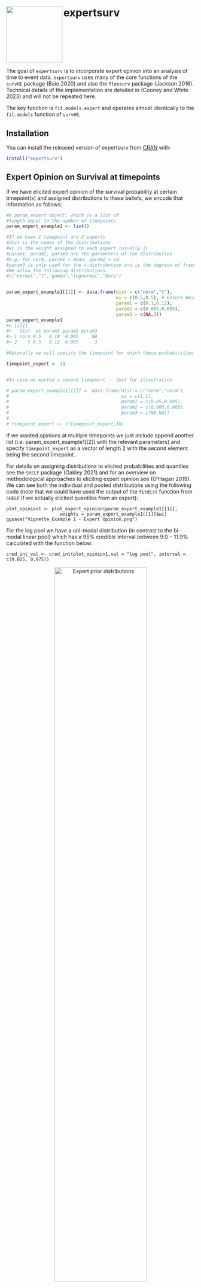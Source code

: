 
<!-- README.md is generated from README.Rmd. Please edit that file -->

# <img src="inst/figures/hexsticker.png" align="left" height="150"/> expertsurv

<br clear="all"/> <!-- badges: start --> <!-- badges: end -->

The goal of `expertsurv` is to incorporate expert opinion into an
analysis of time to event data. `expertsurv` uses many of the core
functions of the `survHE` package (Baio 2020) and also the `flexsurv`
package (Jackson 2016). Technical details of the implementation are
detailed in (Cooney and White 2023) and will not be repeated here.

The key function is `fit.models.expert` and operates almost identically
to the `fit.models` function of `survHE`.

## Installation

You can install the released version of expertsurv from
[CRAN](https://CRAN.R-project.org/package=expertsurv) with:

``` r
install("expertsurv")
```

## Expert Opinion on Survival at timepoints

If we have elicited expert opinion of the survival probability at
certain timepoint(s) and assigned distributions to these beliefs, we
encode that information as follows:

``` r
#A param_expert object; which is a list of 
#length equal to the number of timepoints
param_expert_example1 <- list()

#If we have 1 timepoint and 2 experts
#dist is the names of the distributions
#wi is the weight assigned to each expert (usually 1)
#param1, param2, param3 are the parameters of the distribution
#e.g. for norm, param1 = mean, param2 = sd
#param3 is only used for the t-distribution and is the degress of freedom.
#We allow the following distributions:
#c("normal","t","gamma","lognormal","beta") 


param_expert_example1[[1]] <- data.frame(dist = c("norm","t"),
                                         wi = c(0.5,0.5), # Ensure Weights sum to 1
                                         param1 = c(0.1,0.12),
                                         param2 = c(0.005,0.005),
                                         param3 = c(NA,3))
param_expert_example1
#> [[1]]
#>   dist  wi param1 param2 param3
#> 1 norm 0.5   0.10  0.005     NA
#> 2    t 0.5   0.12  0.005      3

#Naturally we will specify the timepoint for which these probabilities where elicited

timepoint_expert <- 14


#In case we wanted a second timepoint -- Just for illustration

# param_expert_example1[[2]] <- data.frame(dist = c("norm","norm"),
#                                          wi = c(1,1),
#                                          param1 = c(0.05,0.045),
#                                          param2 = c(0.005,0.005),
#                                          param3 = c(NA,NA))
# 
# timepoint_expert <- c(timepoint_expert,18)
```

If we wanted opinions at multiple timepoints we just include append
another list (i.e. param_expert_example1\[\[2\]\] with the relevant
parameters) and specify `timepoint_expert` as a vector of length 2 with
the second element being the second timepoint.

For details on assigning distributions to elicited probabilities and
quantiles see the `SHELF` package (Oakley 2021) and for an overview on
methodological approaches to eliciting expert opinion see (O’Hagan
2019). We can see both the individual and pooled distributions using the
following code (note that we could have used the output of the `fitdist`
function from `SHELF` if we actually elicited quantiles from an expert):

    plot_opinion1 <- plot_expert_opinion(param_expert_example1[[1]], 
                        weights = param_expert_example1[[1]]$wi)
    ggsave("Vignette_Example 1 - Expert Opinion.png")

For the log pool we have a uni-modal distribution (in contrast to the
bi-modal linear pool) which has a $95\%$ credible interval between
$9.0−11.9\%$ calculated with the function below:

    cred_int_val <- cred_int(plot_opinion1,val = "log pool", interval = c(0.025, 0.975))

<div class="figure" style="text-align: center">

<img src="inst/image/Vignette_Example_1_Expert_Opinion.png" alt="Expert prior distributions" width="70%" />
<p class="caption">
Expert prior distributions
</p>

</div>

We load and fit the data as follows (in this example considering just
the Weibull and Gompertz models), with `pool_type = "log pool"`
specifying that we want to use the logarithmic pooling (rather than
default “linear pool”). We do this as we wish to compare the results to
the penalized maximum likelihood estimates in the next section. The stan
models are not compiled at installation, in fact, they are accessed as
saved objects from the `inst` folder. Therefore, it is much quicker to
include the extra argument `compile_mods = compiled_models_saved` than
requiring stan to recompile the model at each evaluation.

Because of CRAN’s package size limitations (\< 5Mb) it is not possible
to include this in the data folder, therefore, this should be compiled
when the package is first installed.

    # After installation
     compiled_models_saved <- expertsurv:::compile_stan()
     path_all <- system.file("data",package = "expertsurv")
     save(compiled_models_saved, file = paste0(path_all,"/compiled_stan.RData"), compress = "xz")

    # At start of session
    load(paste0(paste0(path_all,"/compiled_stan.RData")))


    data2 <- data %>% rename(status = censored) %>% mutate(time2 = ifelse(time > 10, 10, time),
                                                                  status2 = ifelse(time> 10, 0, status))

    #Set the opinion type to "survival"

    example1  <- fit.models.expert(formula=Surv(time2,status2)~1,data=data2,
                                   distr=c("wph", "gomp"),
                                   method="bayes",
                                   iter = 5000,
                                   pool_type = "log pool", 
                                   opinion_type = "survival",
                                   times_expert = timepoint_expert, 
                                   param_expert = param_expert_example1,
                                   compile_mods = compiled_models_saved)

Both visual fit and model fit statistics highlight that the Weibull
model is a poor fit to both the expert opinion and data (black line
referring to the $95\%$ confidence region for the experts prior belief).

The below code provides the goodness of fit (in this case DIC, however,
I prefer WAIC or PML). Also presented is the survival plots, at the
posterior mean values. If opinion was included on survival outcomes it
can be helpful to visualize the density of the expert opinion by
`plot_opinion = TRUE`. Statistical uncertainty can also be plotted using
the `plot_ci = TRUE` argument and by specifying `nsim` equal to however
many simulations you desire (for Bayesian models this must be less than
the total number of simulations from the posterior). By default the
confidence/credible intervals are plotted as dashed lines, however, if
an area/ribbon plot is preferred then set `ci_plot_ribbon = TRUE`.

Even if statistical uncertainty is not required in the plots, I
recommend `nsim` is set to a reasonable number. If `nsim = 1` as by
default, the maximum likelihood estimates or the posterior mean of the
parameters will be used to plot the results. In most cases this should
suffice (particularly for maximum likelihood), however, the expected
survival estimated by the full sampling distribution may be different to
the estimate at it’s expectation/max likelihood estimate. This more
likely in the Bayesian analysis if the posterior is non-normal. In the
below plot the results for both approaches are similar and therefore, we
omit these arguments.

    model.fit.plot(example1, type = "dic") #Also "waic" or "pml"
    plot(example1, add.km = T, t = 0:30,plot_opinion  = TRUE)

<div class="figure" style="text-align: center">

<img src="inst/image/Vignette_Example_1_DIC.png" alt="Model Comparison" width="70%" />
<p class="caption">
Model Comparison
</p>

</div>

<div class="figure" style="text-align: center">

<img src="inst/image/Vignette_Example_1.png" alt="Survival function with Expert prior" width="70%" />
<p class="caption">
Survival function with Expert prior
</p>

</div>

## Expert Opinion using Penalized Maximum Likelihood

We can also fit the model by Penalized Maximum Likelihood approaches
based on code taken from the `flexsurv` package (Jackson 2016). All that
is required that the `method="bayes"` is changed to `method="mle"` with
the `iter` argument now redundant. One argument that maybe of interest
is the `method_mle` which is the optimization procedure that `flexsurv`
uses. In case the optimization fails, we can sometimes obtain
convergence with the `Nelder-Mead` algorithm. If the procedure is still
failing, it may relate to the expert opinion being too informative.

It should be noted that the results will be similar to the Bayesian
approach when the expert opinion is unimodal and relatively more
informative, therefore we use the logarithmic pool which is unimodal.

We find that the AIC values also favour the Gompertz model by a large
factor (not shown) and are very similar to the DIC presented for the
Bayesian model.

<!-- ```{r echo = FALSE, fig.cap = "Survival function with Expert Information-Penalized Maximum Likelihood"} -->
<!-- knitr::include_graphics("inst/image/MLE-Weibull-Gomp.png") -->
<!-- ``` -->
<!--$\texttt{expertsurv}$ modifies some of the $\texttt{flexsurv}$ functions, so if you wish to use revert to the original $\texttt{flexsurv}$ functions within the same session you should run the following commands:
&#10;```
    unloadNamespace("flexsurv") #Unload flexsurv and associated name spaces
    require("flexsurv") #reload flexsurv
```-->

## Expert Opinion on Survival of a comparator arm

In this situation we place an opinion on the comparator arm. In this
example `id_St` is used to specify the row number in the data frame of
the comparator arm, indicating that the covariate pattern for this row
represents the group for which the expert opinion is provided.

    param_expert_example2[[1]] <- data.frame(dist = c("norm"),
                                             wi = c(1),
                                             param1 = c(0.1),
                                             param2 = c(0.005),
                                             param3 = c(NA))

    #Check the coding of the arm variable
    #Comparator is 0, which is our id_St
    unique(data$arm)
    [1] 0 1

    #We want our opinion to refer to the treatment called "0" 
    example2  <- fit.models.expert(formula=Surv(time2,status2)~as.factor(arm),
                                            data=data2,
                                            distr=c("wei"),
                                            method="bayes",
                                            iter = 5000,
                                            opinion_type = "survival",
                                            id_St = min(which(data2$arm ==0)), 
                                            times_expert = timepoint_expert, 
                                            param_expert = param_expert_example2)

We can remove the impact of expert opinion omitting the arguments
relating to `opinion_type,id_St,times_expert,param_expert`, $\dots$ with
the function.

<div class="figure" style="text-align: center">

<img src="inst/image/Vignette_Example_2.png" alt="Survival function with Expert prior (left) and Vague prior (right)" width="70%" />
<p class="caption">
Survival function with Expert prior (left) and Vague prior (right)
</p>

</div>

The survival function for “arm 1” has been shifted downwards slightly,
however the covariate for the accelerated time factor has markedly
increased to counteract the lower survival probability for the reference
(arm 0).

## Expert Opinion on Survival Difference

This example illustrates an opinion on the survival difference. For
illustration we use the Gompertz, noting that a negative shape parameter
will lead to a proportion of subjects living forever. Clearly the mean
is not defined in these cases so the code automatically constrains the
shape to be positive. It should also be noted that there are many
potential combinations of survival curves which could produce a
difference in the expected survival of 5 months. If this approach is
considered, the number of iterations should be quite large to ensure
convergence.

    param_expert3 <- list()

    #Prior belief of 5 "months" difference in expected survival
    param_expert3[[1]] <- data.frame(dist = "norm", wi = 1, param1 = 5, param2 = 0.2, param3 = NA)


    survHE.data.model  <- fit.models.expert(formula=Surv(time2,status2)~as.factor(arm),data=data2,
                                                         distr=c("gom"),
                                                         method="bayes",
                                                         iter = 5000,
                                                         opinion_type = "mean",
                                                         id_trt = min(which(data2$arm ==1)), # Survival difference is  Mean_surv[id_trt]- Mean_surv[id_comp] 
                                                         id_comp = min(which(data2$arm ==0)),
                                                         param_expert = param_expert3)
                                                         
                                                         

<div class="figure" style="text-align: center">

<img src="inst/image/Vignette_Example_3.png" alt="Survival difference" width="70%" />
<p class="caption">
Survival difference
</p>

</div>

## Compatability with underlying packages survHE and flexsurv

As stated in the introduction this package relies on many of the core
functions of the `survHE, flexsurv` packages (Baio 2020) and (Jackson
2016). Because future versions of `survHE` and `flexsurv` may introduce
conflicts with the current implementation, we have directly ported the
key functions from these packages into the package so that `expertsurv`
no longer imports `survHE,flexsurv` (of course all credit for those
functions goes to Jackson (2016)).

If you run in issues, bugs or just features which you feel would be
useful, please let me know (<phcooney@tcd.ie>) and I will investigate
and update as required.

<!-- One practical difference between the packages is the calculation of DIC (Deviance Information Criterion). In  $\texttt{survHE}$ the posterior median is used as the plug-in estimate for the log-likelihood, while we use the posterior mean as per the definition of DIC by [@Spiegelhalter.2003], noting that both estimates should be very similar.  -->
<!-- ## Survival curves implied by Expert Opinion alone -->
<!-- In some situations it may be of interest to see the range of predicted survival functions given the expert opinion. The easiest solution is to simulate two or more observations. In order to remove the effect of these data points we supply the following argument to the `fit.models.expert` function which essentially sets the likelihood contribution to zero for these points: -->
<!-- ``` -->
<!-- a0 = rep(0.001,nrow(df1)) -->
<!-- ``` -->
<!-- Using Stan and JAGS to simulate these "posteriors" is inefficient and because of lack of identifiability (due to having no data), Markov Chain Monte Carlo diagnostics will suggest there is a problem. A more efficient approach for the Weibull distribution is sketched out below and (similar to [@Ouwens.2018]) would be to: -->
<!--  - Simulate times from the Survival distribution  -->
<!--  - Simulate values of the shape from a vague distribution -->
<!--  - Reexpress the scale in terms of the shape  -->
<!--  As we can see the 90% credible intervals are very wide, narrowing only at the timepoint at which there is expert opinion. -->
<!-- ``` -->
<!-- nsims <- 10000 -->
<!-- Surv_samp <- rbeta(nsims, 10, 100) -->
<!-- ancs <- runif(nsims, 0, 10) #shape -->
<!-- time_expert <- 14 -->
<!-- loc <- exp((ancs*log(time_expert)-log(-log(Surv_samp)))/ancs) -->
<!-- time <- c(0:20) -->
<!-- res <- cbind(ancs,loc) -->
<!-- St <- apply(res, 1, function(x){pweibull(time,x[1],x[2], lower.tail = F )}) -->
<!-- St_sum <- apply(St, 1, quantile, probs = c(0.1, 0.9), na.rm = T) -->
<!-- plot(y = St_sum[1,], x = time, type= "l", xlab = "Time", ylab = "St", -->
<!-- main = "90% interval for survival with St from Beta(10,100)") -->
<!-- lines(y = St_sum[2,], x = time ) -->
<!-- ``` -->
<!-- ```{r echo = FALSE, fig.cap = "Predicted survival without data"} -->
<!-- knitr::include_graphics("Survival without Data.png") -->
<!-- ``` -->

## Model Diagnostics

As this is a Bayesian analysis convergence diagnostics should be
performed. Poor convergence can be observed for many reasons, however,
because of our use of expert opinion it may be a symptom of conflict
between the observed data and the expert’s opinion.

Default priors should work in most situations, but still need to be
considered. At a minimum the Bayesian results without expert opinion
should be compared against the maximum likelihood estimates. If
considerable differences are present the prior distributions should be
investigated.

Because the analysis is done in JAGS and Stan we can leverage the
`ggmcmc` package (Fernández-i-Marín 2016):

    library(ggmcmc)
    #For Stan Models # Log-Normal, RP, Exponential, Weibull
    ggmcmc(ggs(rstan::As.mcmc.list(example1$models$`Exponential`)), file = "Exponential.pdf")

    #For JAGS Models # Gamma, Gompertz, Generalized Gamma
    ggmcmc(ggs(as.mcmc(example1$models$`Gamma`)), file = "Gamma.pdf")

## General Population Mortality

*Please note that this functionality is still in an experimental stage*

Because `expertsurv` uses `flexsurv` functions internally the models fit
by penalized maximum likelihood `method = "mle"` inherit the
`flexsurvreg` class. This means that we can leverage advanced approaches
such as the inclusion of general population mortality. This is discussed
in more detail in the package documentation of the `flexsurv` package
and more specifically the `standsurv` vignette (Sweeting 2023), however,
the key point to note is that the parameter estimates obtained from the
survival models are for the *relative* survival model and therefore are
not representative of the all-cause survival (which typically considers
the disease specific and general population mortality hazards).

After making the modifications to the `bc` dataset as in the `standsurv`
vignette, we assume a the expert believes that the expected survival for
the “Good” group is $40\%$ with a standard deviation of $5\%$ and can be
characterized by a Normal distribution at 20 years.

We fit a Gompertz distribution and note the survival below.


    timepoint_expert <- 20

    example1  <- fit.models.expert(formula=Surv(recyrs,censrec)~as.factor(group2),data=bc,
                                   distr=c("gomp"),
                                   method="mle",
                                   opinion_type = "survival",
                                   times_expert = timepoint_expert, 
                                   param_expert = param_expert_example1,
                                   id_St = min(which(bc$group2 =="Good")))

<div class="figure" style="text-align: center">

<img src="inst/image/Vignette_Example_4.png" alt="Survival Estimates without General Population Mortality" width="70%" />
<p class="caption">
Survival Estimates without General Population Mortality
</p>

</div>

We have not, however, considered the impact of general population
mortality, and in this example the expected survival of the general
population is approximately $50\%$. Therefore, the expert’s belief that
the expected survival of the “Good” group is $40\%$ implies that the
hazard of the this group approaches that of the general population. To
include this, we first need to extract the parameters of the expert
opinion that were used in the previous model (I don’t currently have a
function to do this without running the `fit.models.expert` first).

The survival of the general population at the elicited timepoint is
added to the `expert_opinion_flex` list and supplied to the exposed
`expertsurv:::flexsurvreg` function (this is the `flexsurvreg` function
which is only available internally to the `expertsurv` package and so
does not conflict with `flexsurv::flexsurvreg`). Furthermore, we no
longer assume proportional hazards so that we can illustrate the hazards
of the “Good” group.

    expert_opinion_flex <- example1$misc$flex_expert_opinion[[1]]
    expert_opinion_flex$bhazard_par <- c(0.5)

    model.gomp.sep.rs <- expertsurv:::flexsurvreg(Surv(recyrs, censrec)~as.factor(group2),  
                                         data=bc, dist="gompertz",
                                         anc = list(shape = ~ as.factor(group2)),
                                         bhazard=exprate,expert_opinion = expert_opinion_flex)

Using the `standsurv` functions (as documented by (Sweeting 2023)) we
can generate the all-cause hazards and survival. While the all cause
survival is broadly similar to the predicted survival for the “Good”
group without general population mortality adjustment at the timepoint
of 20 years, the adjustment ensures that the “Good” group survival does
not exceed the general population mortality which would be the case at a
timepoint of 30 years.

Although theoretically possible, the general population mortality
adjustment has not been implemented for the situation when expert
opinion is provided for differences in mean survival.

<div class="figure" style="text-align: center">

<img src="inst/image/Vignette_Example_5.png" alt="All-cause Survival Estimates including General Population Mortality" width="70%" />
<p class="caption">
All-cause Survival Estimates including General Population Mortality
</p>

</div>

<div class="figure" style="text-align: center">

<img src="inst/image/Vignette_Example_6.png" alt="All-cause Hazard Functions including General Population Mortality" width="70%" />
<p class="caption">
All-cause Hazard Functions including General Population Mortality
</p>

</div>

## Setting Initial values to estimate models (Particularly Gompertz)

In most cases, the models are estimated successfully. However, there are
instances where the choice of initial values is crucial. This is
especially significant for the Gompertz model when using Bayesian
methods. The Gompertz model is fit using the *zero’s* trick (since it is
not available as a probability distribution in JAGS). To mitigate these
issues, `expertsurv` fits the Gompertz model using penalized maximum
likelihood and then uses these penalized maximum likelihood estimates as
initial values for the Bayesian approach.

If this approach also fails, user-defined initial values can be provided
as shown below.

    #alpha is the same as the shape parameter in the flexsurv Gompertz model
    #beta is the same as the log(rate) parameter flexsurv Gompertz model.
    #beta can also include the log(HR) for any covariates
    alpha <- 1
    beta <- 1

    #beta needs to be a vector of length equal to H
    #H is 2 whether or not one covariate has been included, however,
    #if more than one covariate is included it is the number of covariates +1.
    #It can also be accessed from a successfully fit Bayesian model.
    #example1_bayes[["misc"]][["data.stan"]][[1]]["H"]

    H <- 2
    if(data.jags$H > length(beta)){
      beta <- c(beta, rep(0,H-length(beta)))
    }
          
    modelinits <- function(){
      list(alpha1 = alpha1,alpha2 = alpha2, beta = beta) 
    }
    #Finally create a function supplying these initial values and then supply 
    #them as a list with the name of the sublist being the model (i.e. gom)

    example1_bayes  <- fit.models.expert(formula=Surv(time2,status2)~1,data=data2,
                                         distr=c("wei", "gom", "lno","llo","gam","wph","exp", "rps"),
                                         method="bayes",
                                         opinion_type = "survival",
                                         times_expert = timepoint_expert, 
                                         param_expert = param_expert_example1,
                                         iter = 10000, 
                                         k = 1,
                                         knots = c(-1,0,0.5),
                                         a0 = rep(0.0001, 3),
                                         init = list(gom = modelinits),
                                         compile_mods = compiled_models_saved,
                                         expert_only = F)

Supplying initial values for models fit by penalized maximum likelihood
is straightforward. By default, initial values for the model with expert
opinion are taken from a model fit without data (this happens
internally). However, there may be situations where the user wants to
supply their own initial values.

For example, if you wish to include expert opinion that is both strong
(i.e., the distribution represents the belief with low variance) and
significantly different from the survival generated based on data alone,
setting the initial values to be equal to the maximum likelihood
estimates may result in optimization failure.

In such cases, it may make sense to first fit the model to the data with
an expert opinion having the same expected value (i.e., mean of the
distribution representing their belief) but a larger variance. The
values obtained from this model could then be used as initial values for
the model with the stronger expert opinion. Note that setting initial
values (`inits`) is not implemented for the spline-based models.

    require("dplyr")
    #Expert Opinion as a normal distribution centered on 0.1 with sd 0.005
    param_expert_example1 <- list()
    param_expert_example1[[1]] <- data.frame(dist = c("norm"),
                                             wi = c(1), # Ensure Weights sum to 1
                                             param1 = c(0.1),
                                             param2 = c(0.01),
                                            param3 = c(NA))
    timepoint_expert <- 14 # Expert opinion at t = 14

    data2 <- data %>% rename(status = censored) %>% mutate(time2 = ifelse(time > 10, 10, time),
    status2 = ifelse(time> 10, 0, status))

    #Set the expert opinion to be less strong... i.e. greater variance
    param_expert_example1_vague <- param_expert_example1
    param_expert_example1_vague[[1]][,4] <- 0.1

    example1_vague  <- fit.models.expert(formula=Surv(time2,status2)~1,data=data2,
                                  distr=c("wei", "gom"),
                                  method="mle",
                                  opinion_type = "survival",
                                  times_expert = timepoint_expert, 
                                  param_expert = param_expert_example1_vague)
                                  

    example1  <- fit.models.expert(formula=Surv(time2,status2)~1,data=data2,
                                   distr=c("gom","wei"),
                                   method="mle",
                                   opinion_type = "survival",
                                   times_expert = timepoint_expert, 
                                   param_expert = param_expert_example1,
                                   init = list(gomp = example1_vague$models$Gompertz$res[,1],
                                               wei = example1_vague$models$`Weibull (AFT)`$res[,1]))
                                

## Technical note on the impact of priors

The approach of (Cooney and White 2023) integrates the expert opinion by
considering inclusion of the expert opinion in terms of a loss function,
however, the information could also be formulated as a valid prior
distribution.

Consider an expert who has a belief that expected survival of a
population at 10 years ($t^*$) is normally distributed with a mean of
0.1 ($\mu_{expert}$) and standard deviation of 0.05 $\sigma_{expert}$.
To implement this as a prior density we treat the parameters of the
expert’s opinion as hyperpriors.

The density of this prior is specific to the survival model that we are
estimating and we will first consider the exponential model with
parameter $\theta$ and survival at the expert’s elicited time of
$S(t^*) = \exp\{{-\theta t^*\}}$. Setting the density of the prior to be
$\pi(\theta|\mu_{expert},\sigma_{expert}) \propto \exp\left\{ -\frac{1}{2}\left(\frac{\exp(-\theta t^*) - \mu_i}{\sigma_i}\right)^2 \right\}$.
This prior provides the the same density as including the information as
a loss function and setting the prior on $\theta$ to uniform over the
support of $\theta$ (i.e. $[0,\infty)$).

It is important to recognize that a uniform density on a parameter will
not imply a uniform density on a transformation of that parameter. For
the one parameter model this is straightforward to calculate via the
change of variables technique. Defining $g(\theta)$ as the survival
function of the exponential model, the inverse function of $g(\theta)$
is $g^{-1}(\theta) = \frac{-\log(S(t))}{t^*}$, we see that the density
of $S(t^*)$ implied by a uniform prior is $|g^{-1}(\theta)|$ which is
clearly non-uniform (with $|x|$ denoting the absolute value of $x$). For
the model with the expert opinion as a normal distribution we can use
the change-of-variables technique but in the opposite direction,
i.e. given a normal density of the survival what is associated density
for the parameter ($\theta$). We see that the density of this function
is
$\exp\left\{ -\frac{1}{2}\left(\frac{\exp(-\theta t^*) - \mu_i}{\sigma_i}\right)^2 \right\}|g'(\theta)|$
where $g'(\theta)$ is the derivative of the survival function with
respect to $\theta$.

In the case of a multiparameter model (e.g. Weibull), with parameter
vector $\mathbf{\theta_m}$ of dimension $m$, $g(\mathbf{\theta_m})$ will
not be invertible and obtaining a density for $p(\mathbf{\theta_m})$
will not be strictly possible. Interestingly for all survival models we
have considered we can obtain the required density for the expert’s
belief using a prior of the form
$p(\theta_m) \propto \exp \left\{ -\frac{1}{2}\left(\frac{S(t^*|\theta_m) - \mu_i}{\sigma_i}\right)^2 \right\}\sum_{i = 1}^m|g_{m}^{'}(\mathbf{\theta})|$
where $|g_{m}^{'}(\mathbf{\theta})|$ is the partial derivative of the
function $g(\mathbf{\theta})$ with respect to $\theta_m$. In some
situations it is only necessary to include one of the $m$ elements
$|g_{m}^{'}(\mathbf{\theta})|$ (typically the largest element). It is
important, however, to verify the prior density generates the
appropriate density at the particular survival. For example with the
log-logistic the density matched perfectly if the expert’s opinion was
near zero, however, if the opinion was near 0.5 the density had an
unusal bimodal shape.

This approach is not considered in the `expertsurv` package as the
impact of the prior (either uniform or vague), typically is very minor
(Cooney and White 2023).

# Potential Future Updates

- Allow expert opinions to be represented by SkewNormal distributions
- Hazard plots
- T.B.C.

## References

<div id="refs" class="references csl-bib-body hanging-indent"
entry-spacing="0">

<div id="ref-Baio.2020" class="csl-entry">

Baio, Gianluca. 2020. “<span class="nocase">survHE</span>: Survival
Analysis for Health Economic Evaluation and Cost-Effectiveness
Modeling.” *Journal of Statistical Software* 95 (14): 1–47.
<https://doi.org/10.18637/jss.v095.i14>.

</div>

<div id="ref-Cooney.2023" class="csl-entry">

Cooney, Philip, and Arthur White. 2023. “Direct Incorporation of Expert
Opinion into Parametric Survival Models to Inform Survival
Extrapolation.” *Medical Decision Making* 1 (1): 0272989X221150212.
<https://doi.org/10.1177/0272989X221150212>.

</div>

<div id="ref-ggmcmc.2016" class="csl-entry">

Fernández-i-Marín, Xavier. 2016. “<span class="nocase">ggmcmc</span>:
Analysis of MCMC Samples and Bayesian Inference.” *Journal of
Statistical Software* 70 (9): 1–20.
<https://doi.org/10.18637/jss.v070.i09>.

</div>

<div id="ref-flexsurv" class="csl-entry">

Jackson, Christopher. 2016. “<span class="nocase">flexsurv</span>: A
Platform for Parametric Survival Modeling in R.” *Journal of Statistical
Software* 70 (8): 1–33. <https://doi.org/10.18637/jss.v070.i08>.

</div>

<div id="ref-OHagan.2019" class="csl-entry">

O’Hagan, Anthony. 2019. “Expert Knowledge Elicitation: Subjective but
Scientific.” *The American Statistician* 73 (sup1): 69–81.
<https://doi.org/10.1080/00031305.2018.1518265>.

</div>

<div id="ref-SHELF.2021" class="csl-entry">

Oakley, Jeremy. 2021. *SHELF: Tools to Support the Sheffield Elicitation
Framework*. <https://CRAN.R-project.org/package=SHELF>.

</div>

<div id="ref-Sweeting2023" class="csl-entry">

Sweeting, Michael. 2023. “Standsurv: Marginal Survival and Hazards of
Fitted Flexsurvreg Models.”
<https://CRAN.R-project.org/package=flexsurv/vignettes/standsurv.html>.

</div>

</div>
